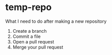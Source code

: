 # temp-repo
What I need to do after making a new repository

1. Create a branch
2. Commit a file
3. Open a pull request
4. Merge your pull request
